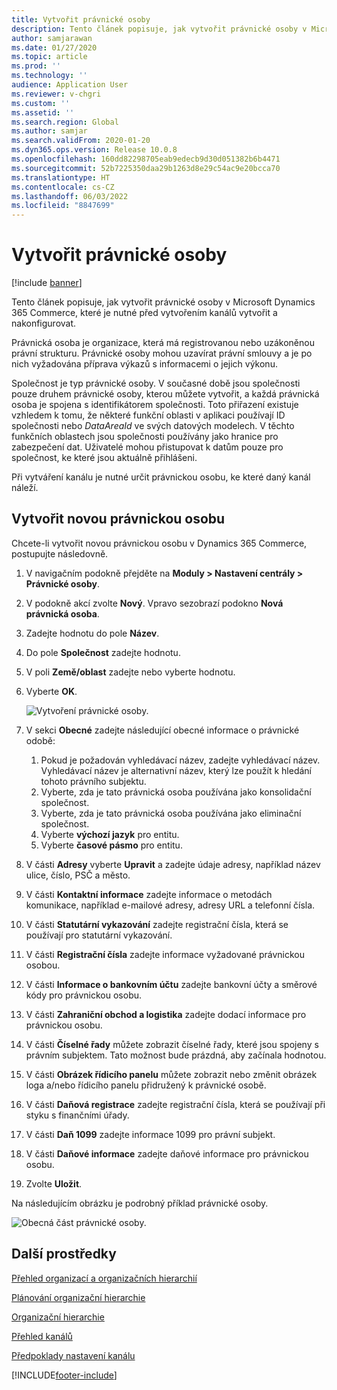 ```yaml
---
title: Vytvořit právnické osoby
description: Tento článek popisuje, jak vytvořit právnické osoby v Microsoft Dynamics 365 Commerce, které je nutné před vytvořením kanálů vytvořit a nakonfigurovat.
author: samjarawan
ms.date: 01/27/2020
ms.topic: article
ms.prod: ''
ms.technology: ''
audience: Application User
ms.reviewer: v-chgri
ms.custom: ''
ms.assetid: ''
ms.search.region: Global
ms.author: samjar
ms.search.validFrom: 2020-01-20
ms.dyn365.ops.version: Release 10.0.8
ms.openlocfilehash: 160dd82298705eab9edecb9d30d051382b6b4471
ms.sourcegitcommit: 52b7225350daa29b1263d8e29c54ac9e20bcca70
ms.translationtype: HT
ms.contentlocale: cs-CZ
ms.lasthandoff: 06/03/2022
ms.locfileid: "8847699"
---
```

# <a name="create-legal-entities"></a>Vytvořit právnické osoby

[!include [banner](includes/banner.md)]

Tento článek popisuje, jak vytvořit právnické osoby v Microsoft Dynamics 365 Commerce, které je nutné před vytvořením kanálů vytvořit a nakonfigurovat.

Právnická osoba je organizace, která má registrovanou nebo uzákoněnou právní strukturu. Právnické osoby mohou uzavírat právní smlouvy a je po nich vyžadována příprava výkazů s informacemi o jejich výkonu.

Společnost je typ právnické osoby. V současné době jsou společnosti pouze druhem právnické osoby, kterou můžete vytvořit, a každá právnická osoba je spojena s identifikátorem společnosti. Toto přiřazení existuje vzhledem k tomu, že některé funkční oblasti v aplikaci používají ID společnosti nebo *DataAreaId* ve svých datových modelech. V těchto funkčních oblastech jsou společnosti používány jako hranice pro zabezpečení dat. Uživatelé mohou přistupovat k datům pouze pro společnost, ke které jsou aktuálně přihlášeni. 

Při vytváření kanálu je nutné určit právnickou osobu, ke které daný kanál náleží.

## <a name="create-a-new-legal-entity"></a>Vytvořit novou právnickou osobu

Chcete-li vytvořit novou právnickou osobu v Dynamics 365 Commerce, postupujte následovně.

1. V navigačním podokně přejděte na **Moduly \> Nastavení centrály \> Právnické osoby**.
1. V podokně akcí zvolte **Nový**. Vpravo sezobrazí podokno **Nová právnická osoba**.
1. Zadejte hodnotu do pole **Název**.
1. Do pole **Společnost** zadejte hodnotu.
1. V poli **Země/oblast** zadejte nebo vyberte hodnotu.
1. Vyberte **OK**. 

   ![Vytvoření právnické osoby.](media/legal-entities.png)

1. V sekci **Obecné** zadejte následující obecné informace o právnické odobě: 
   1. Pokud je požadován vyhledávací název, zadejte vyhledávací název. Vyhledávací název je alternativní název, který lze použít k hledání tohoto právního subjektu. 
   1. Vyberte, zda je tato právnická osoba používána jako konsolidační společnost.
   1. Vyberte, zda je tato právnická osoba používána jako eliminační společnost. 
   1. Vyberte **výchozí jazyk** pro entitu. 
   1. Vyberte **časové pásmo** pro entitu.
1. V části **Adresy** vyberte **Upravit** a zadejte údaje adresy, například název ulice, číslo, PSČ a město.
1. V části **Kontaktní informace** zadejte informace o metodách komunikace, například e-mailové adresy, adresy URL a telefonní čísla.
1. V části **Statutární vykazování** zadejte registrační čísla, která se používají pro statutární vykazování.
1. V části **Registrační čísla** zadejte informace vyžadované právnickou osobou.
1. V části **Informace o bankovním účtu** zadejte bankovní účty a směrové kódy pro právnickou osobu.
1. V části **Zahraniční obchod a logistika** zadejte dodací informace pro právnickou osobu.
1. V části **Číselné řady** můžete zobrazit číselné řady, které jsou spojeny s právním subjektem. Tato možnost bude prázdná, aby začínala hodnotou.
1. V části **Obrázek řídicího panelu** můžete zobrazit nebo změnit obrázek loga a/nebo řídicího panelu přidružený k právnické osobě.
1. V části **Daňová registrace** zadejte registrační čísla, která se používají při styku s finančními úřady.
1. V části **Daň 1099** zadejte informace 1099 pro právní subjekt.
1. V části **Daňové informace** zadejte daňové informace pro právnickou osobu.
1. Zvolte **Uložit**.

Na následujícím obrázku je podrobný příklad právnické osoby.

![Obecná část právnické osoby.](media/legal-entities-general.png)
   
## <a name="additional-resources"></a>Další prostředky

[Přehled organizací a organizačních hierarchií](../fin-ops-core/fin-ops/organization-administration/organizations-organizational-hierarchies.md?toc=/dynamics365/commerce/toc.json)

[Plánování organizační hierarchie](../fin-ops-core/fin-ops/organization-administration/plan-organizational-hierarchy.md?toc=/dynamics365/commerce/toc.json)

[Organizační hierarchie](channels-org-hierarchies.md)

[Přehled kanálů](channels-overview.md)

[Předpoklady nastavení kanálu](channels-prerequisites.md)


[!INCLUDE[footer-include](../includes/footer-banner.md)]
